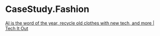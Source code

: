 # CaseStudy.Fashion
[AI is the word of the year, recycle old clothes with new tech, and more | Tech It Out](https://youtu.be/YCE43N7Cgtw)

